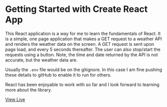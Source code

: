 # Getting Started with Create React App

This React application is a way for me to learn the fundamentals of React. It is a simple, one page application that makes a GET request to a weather API and renders the weather data on the screen. A GET request is sent upon page load, and every 5 seconds thereafter. The user can also stop/start the requests using a button. Note, the time and date returned by the API is not accurate, but the weather data are.

Usually the `.env` file would be on the gitignore. In this case I am fine pushing these details to gitHub to enable it to run for others.

React has been enjoyable to work with so far and I look forward to learning more about the library.

[View Live](https://kasugaijin.github.io/React-Weather-App/)
